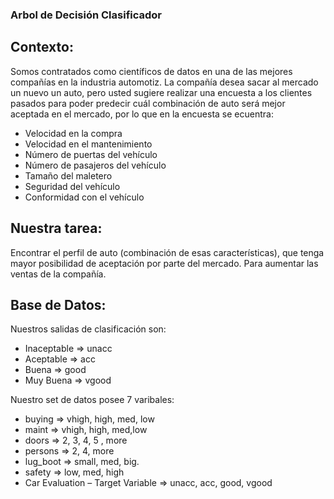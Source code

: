 ### Arbol de Decisión Clasificador
## Contexto:
Somos contratados como científicos de datos en una de las mejores compañías en la industria automotiz. La compañía desea sacar al mercado un nuevo un auto, pero usted sugiere realizar una encuesta a los clientes pasados para poder predecir cuál combinación de auto será mejor aceptada en el mercado, por lo que en la encuesta se ecuentra:

* Velocidad en la compra
* Velocidad en el mantenimiento
* Número de puertas del vehículo
* Número de pasajeros del vehículo
* Tamaño del maletero
* Seguridad del vehículo
* Conformidad con el vehículo 


## Nuestra tarea:
Encontrar el perfil de auto (combinación de esas características), que tenga mayor posibilidad de aceptación por parte del mercado. Para aumentar las ventas de la compañía. 


## Base de Datos:

Nuestros salidas de clasificación son: 
* Inaceptable => unacc
* Aceptable => acc 
* Buena => good
* Muy Buena => vgood

 Nuestro set de datos posee 7 varibales:
* buying	=> vhigh, high, med, low
*	maint	=> vhigh, high, med,low
*	doors	=> 2, 3, 4, 5 , more
*	persons	=> 2, 4, more
*	lug_boot	=> small, med, big.
*	safety	=> low, med, high
*	Car Evaluation –  Target Variable	=> unacc, acc, good, vgood

